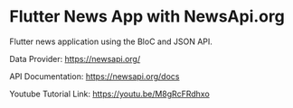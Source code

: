 # Flutter News App with NewsApi.org

Flutter news application using the BloC and JSON API.

Data Provider: https://newsapi.org/

API Documentation: https://newsapi.org/docs

Youtube Tutorial Link: https://youtu.be/M8gRcFRdhxo
